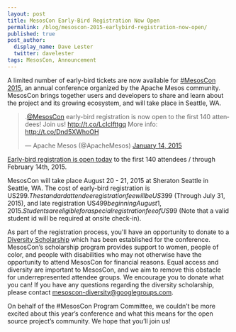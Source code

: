 ```yaml
---
layout: post
title: MesosCon Early-Bird Registration Now Open
permalink: /blog/mesoscon-2015-earlybird-registration-now-open/
published: true
post_author:
  display_name: Dave Lester
  twitter: davelester
tags: MesosCon, Announcement
---
```


A limited number of early-bird tickets are now available for [#MesosCon 2015](http://mesoscon.org), an annual conference organized by the Apache Mesos community. MesosCon brings together users and developers to share and learn about the project and its growing ecosystem, and will take place in Seattle, WA.

<blockquote class="twitter-tweet" lang="en"><p>.<a href="https://twitter.com/mesoscon">@MesosCon</a> early-bird registration is now open to the first 140 attendees! Join us! <a href="http://t.co/LcIclfttgq">http://t.co/LcIclfttgq</a> More info: <a href="http://t.co/Dnd5XWhoOH">http://t.co/Dnd5XWhoOH</a></p>&mdash; Apache Mesos (@ApacheMesos) <a href="https://twitter.com/ApacheMesos/status/555445970595368960">January 14, 2015</a></blockquote>

[Early-bird registration is open today](http://events.linuxfoundation.org/events/mesoscon/attend/register) to the first 140 attendees / through February 14th, 2015.

MesosCon will take place August 20 - 21, 2015 at Sheraton Seattle in Seattle, WA. The cost of early-bird registration is US$299. The standard attendee registration fee will be US$399 (Through July 31, 2015), and late registration US$499 beginning August 1, 2015. Students are eligible for a special registration fee of US$99 (Note that a valid student id will be required at onsite check-in).

As part of the registration process, you'll have an opportunity to donate to a [Diversity Scholarship](http://events.linuxfoundation.org/events/mesoscon/attend/scholarship) which has been established for the conference. MesosCon’s scholarship program provides support to women, people of color, and people with disabilities who may not otherwise have the opportunity to attend MesosCon for financial reasons. Equal access and diversity are important to MesosCon, and we aim to remove this obstacle for underrepresented attendee groups. We encourage you to donate what you can! If you have any questions regarding the diversity scholarship, please contact [mesoscon-diversity@googlegroups.com](mailto:mesoscon-diversity@googlegroups.com).

On behalf of the #MesosCon Program Committee, we couldn’t be more excited about this year’s conference and what this means for the open source project’s community. We hope that you’ll join us!